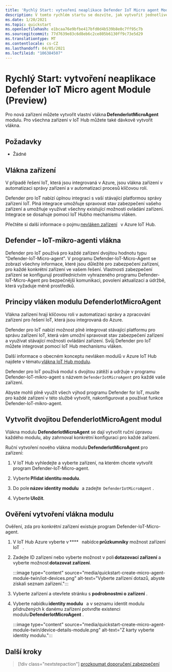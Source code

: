 ```yaml
---
title: 'Rychlý Start: vytvoření neaplikace Defender IoT Micro agent Module (Preview)'
description: V tomto rychlém startu se dozvíte, jak vytvořit jednotlivé vlákna DefenderIotMicroAgent modulu pro nová zařízení.
ms.date: 1/20/2021
ms.topic: quickstart
ms.openlocfilehash: e1bcaa76e9bfbe417bfd0d4b539b8e0c7ff95c7b
ms.sourcegitcommit: 77d7639e83c6d8eb6c2ce805b6130ff9c73e5d29
ms.translationtype: MT
ms.contentlocale: cs-CZ
ms.lasthandoff: 04/05/2021
ms.locfileid: "106384507"
---
```

# <a name="quickstart-create-a-defender-iot-micro-agent-module-twin-preview"></a>Rychlý Start: vytvoření neaplikace Defender IoT Micro agent Module (Preview)

Pro nová zařízení můžete vytvořit vlastní vlákna **DefenderIotMicroAgent** modulu. Pro všechna zařízení v IoT Hub můžete také dávkově vytvořit vlákna. 

## <a name="prerequisites"></a>Požadavky

- Žádné

## <a name="device-twins"></a>Vlákna zařízení 

V případě řešení IoT, která jsou integrovaná v Azure, jsou vlákna zařízení v automatizaci správy zařízení a v automatizaci procesů klíčovou rolí. 

Defender pro IoT nabízí úplnou integraci s vaší stávající platformou správy zařízení IoT. Plná integrace umožňuje spravovat stav zabezpečení vašeho zařízení a umožňuje využívat všechny existující možnosti ovládání zařízení. Integrace se dosahuje pomocí IoT Hubho mechanismu vláken. 

Přečtěte si další informace o pojmu [nevláken zařízení](../iot-hub/iot-hub-devguide-device-twins.md)   v Azure IoT Hub. 

## <a name="defender-iot-micro-agent-twins"></a>Defender – IoT-mikro-agenti vlákna 

Defender pro IoT používá pro každé zařízení dvojitou hodnotu typu "Defender-IoT-Micro-agent". V programu Defender-IoT-Micro-Agent se zobrazí všechny informace, které jsou důležité pro zabezpečení zařízení, pro každé konkrétní zařízení ve vašem řešení. Vlastnosti zabezpečení zařízení se konfigurují prostřednictvím vyhrazeného programu Defender-IoT-Micro-Agent pro bezpečnější komunikaci, povolení aktualizací a údržbě, která vyžaduje méně prostředků. 

## <a name="understanding-defenderiotmicroagent-module-twins"></a>Principy vláken modulu DefenderIotMicroAgent 

Vlákna zařízení hrají klíčovou roli v automatizaci správy a zpracování zařízení pro řešení IoT, která jsou integrovaná do Azure.

Defender pro IoT nabízí možnost plně integrovat stávající platformu pro správu zařízení IoT, která vám umožní spravovat stav zabezpečení zařízení a využívat stávající možnosti ovládání zařízení. Svůj Defender pro IoT můžete integrovat pomocí IoT Hub mechanismu vláken.  

Další informace o obecném konceptu nevláken modulů v Azure IoT Hub najdete v tématu [vlákna IoT Hub modulu](../iot-hub/iot-hub-devguide-module-twins.md).

Defender pro IoT používá modul s dvojitou zátěží a udržuje v programu Defender-IoT-mikro-agent s názvem `DefenderIotMicroAgent` pro každé vaše zařízení. 

Abyste mohli plně využít všech výhod programu Defender for IoT, musíte pro každé zařízení v této službě vytvořit, nakonfigurovat a používat funkce Defender-IoT-mikro-agent. 

## <a name="create-defenderiotmicroagent-module-twin"></a>Vytvořit dvojitou DefenderIotMicroAgent modul 

Vlákna modulu **DefenderIotMicroAgent** se dají vytvořit ruční úpravou každého modulu, aby zahrnoval konkrétní konfiguraci pro každé zařízení. 

Ruční vytvoření nového vlákna modulu **DefenderIotMicroAgent** pro zařízení: 

1. V IoT Hub vyhledejte a vyberte zařízení, na kterém chcete vytvořit program Defender-IoT-Micro-agent. 

1. Vyberte **Přidat identitu modulu**. 

1. Do pole **název identity modulu**   a zadejte  `DefenderIotMicroAgent` . 

1. Vyberte **Uložit**. 

## <a name="verify-the-creation-of-a-module-twin"></a>Ověření vytvoření vlákna modulu 

Ověření, zda pro konkrétní zařízení existuje program Defender-IoT-Micro-agent. 

1. V IoT Hub Azure vyberte v ****   nabídce **průzkumníky** možnost zařízení IoT   . 

1. Zadejte ID zařízení nebo vyberte možnost v poli **dotazovací zařízení** a vyberte možnost **dotazovat zařízení**.  

    :::image type="content" source="media/quickstart-create-micro-agent-module-twin/iot-devices.png" alt-text="Vyberte zařízení dotazů, abyste získali seznam zařízení.":::

1. Vyberte zařízení a otevřete stránku s **podrobnostmi o zařízení** . 

1. Vyberte nabídku **identity modulu**   a v seznamu identit modulu přidružených k danému zařízení potvrďte existenci modulu **DefenderIotMicroAgent** .  

    :::image type="content" source="media/quickstart-create-micro-agent-module-twin/device-details-module.png" alt-text="Z karty vyberte identity modulu.":::

## <a name="next-steps"></a>Další kroky 

> [!div class="nextstepaction"]
> [prozkoumat doporučení zabezpečení](quickstart-investigate-security-recommendations.md)
